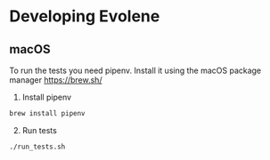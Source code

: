 # Developing Evolene

## macOS
To run the tests you need pipenv. Install it using the macOS package manager https://brew.sh/

1. Install pipenv

```sh
brew install pipenv
```

2. Run tests

```sh
./run_tests.sh
```